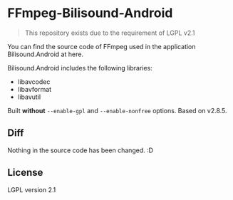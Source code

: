 FFmpeg-Bilisound-Android
========

> This repository exists due to the requirement of LGPL v2.1

You can find the source code of FFmpeg used in the application Bilisound.Android at here.

Bilisound.Android includes the following libraries:

- libavcodec
- libavformat
- libavutil

Built **without** ```--enable-gpl``` and ```--enable-nonfree``` options. Based on v2.8.5.

## Diff
Nothing in the source code has been changed. :D

## License
LGPL version 2.1

